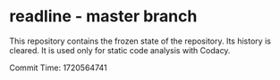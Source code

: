 # readline - master branch

This repository contains the frozen state of the repository.
Its history is cleared. It is used only for static code
analysis with Codacy.

Commit Time: 1720564741